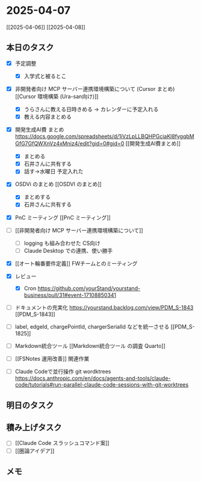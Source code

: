 # 2025-04-07

[[2025-04-06]] [[2025-04-08]]

## 本日のタスク

- [x] 予定調整
  - [x] 入学式と被るとこ
- [x] 非開発者向け MCP サーバー連携環境構築について (Cursor まとめ) [[Cursor 環境構築 (Ura-san向け)]]
  - [x] うらさんに教える日時きめる -> カレンダーに予定入れる
  - [x] 教える内容まとめる
- [x] 開発生成AI費 まとめ https://docs.google.com/spreadsheets/d/1iVzLpLLBQHPGciaKl8fygqbMGfG7GfQWXnVz4xMniz4/edit?gid=0#gid=0 [[開発生成AI費まとめ]]

  - [x] まとめる
  - [x] 石井さんに共有する
  - [x] 話す→水曜日 予定入れた

- [x] OSDVi のまとめ [[OSDVI のまとめ]]
  - [x] まとめする
  - [x] 石井さんに共有する
- [x] PnC ミーティング [[PnC ミーティング]]
- [ ] [[非開発者向け MCP サーバー連携環境構築について]]

  - [ ] logging も組み合わせた CS向け
  - [ ] Claude Desktop での連携、使い勝手

- [x] [[オート輪番要件定義]] FWチームとのミーティング
- [x] レビュー
  - [x] Cron https://github.com/yourStand/yourstand-business/pull/31#event-17108850341
- [ ] ドキュメントの充実化 https://yourstand.backlog.com/view/PDM_S-1843 [[PDM_S-1843]]
- [ ] label, edgeId, chargePointId, chargerSerialId などを統一させる [[PDM_S-1825]]

- [ ] Markdown統合ツール [[Markdown統合ツール の調査 Quarto]]
- [ ] [[FSNotes 運用改善]] 関連作業
- [ ] Claude Codeで並行操作 git wordktrees https://docs.anthropic.com/en/docs/agents-and-tools/claude-code/tutorials#run-parallel-claude-code-sessions-with-git-worktrees

## 明日のタスク

## 積み上げタスク

- [ ] [[Claude Code スラッシュコマンド案]]
- [ ] [[圏論アイデア]]

## メモ
